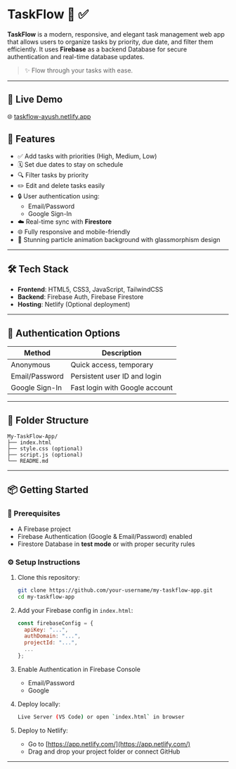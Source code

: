 # TaskFlow 🧠 ✅

**TaskFlow** is a modern, responsive, and elegant task management web app that allows users to organize tasks by priority, due date, and filter them efficiently. It uses **Firebase**  as a backend Database for secure authentication and real-time database updates.

> ✨ Flow through your tasks with ease.

---
## 🔗 Live Demo

🌐 [taskflow-ayush.netlify.app](https://taskflow-2025.netlify.app/)

## 🚀 Features

- ✅ Add tasks with priorities (High, Medium, Low)
- 🗓 Set due dates to stay on schedule
- 🔍 Filter tasks by priority
- ✏️ Edit and delete tasks easily
- 🔒 User authentication using:
  - Email/Password
  - Google Sign-In
- ☁️ Real-time sync with **Firestore**
- 🌐 Fully responsive and mobile-friendly
- 🎨 Stunning particle animation background with glassmorphism design

---

## 🛠 Tech Stack

- **Frontend**: HTML5, CSS3, JavaScript, TailwindCSS
- **Backend**: Firebase Auth, Firebase Firestore
- **Hosting**: Netlify (Optional deployment)

---

## 🔐 Authentication Options

| Method          | Description                         |
|-----------------|-------------------------------------|
| Anonymous       | Quick access, temporary             |
| Email/Password  | Persistent user ID and login        |
| Google Sign-In  | Fast login with Google account      |

---

## 🧾 Folder Structure

```
My-TaskFlow-App/
├── index.html
├── style.css (optional)
├── script.js (optional)
└── README.md
```

---

## 📦 Getting Started

### 🔧 Prerequisites
- A Firebase project
- Firebase Authentication (Google & Email/Password) enabled
- Firestore Database in **test mode** or with proper security rules

### ⚙️ Setup Instructions

1. Clone this repository:
   ```bash
   git clone https://github.com/your-username/my-taskflow-app.git
   cd my-taskflow-app
   ```

2. Add your Firebase config in `index.html`:
   ```js
   const firebaseConfig = {
     apiKey: "...",
     authDomain: "...",
     projectId: "...",
     ...
   };
   ```

3. Enable Authentication in Firebase Console
   - Email/Password
   - Google

4. Deploy locally:
   ```bash
   Live Server (VS Code) or open `index.html` in browser
   ```

5. Deploy to Netlify:
   - Go to [https://app.netlify.com/](https://app.netlify.com/)
   - Drag and drop your project folder or connect GitHub

---


